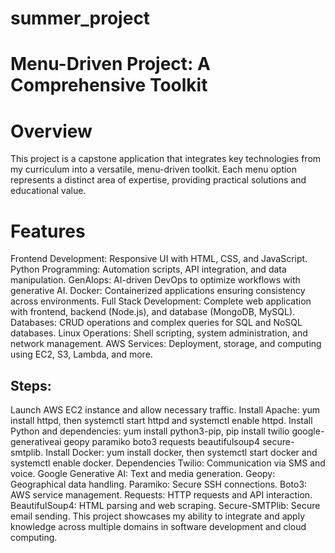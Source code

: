 # summer_project
# Menu-Driven Project: A Comprehensive Toolkit
# Overview
This project is a capstone application that integrates key technologies from my curriculum into a versatile, menu-driven toolkit. Each menu option represents a distinct area of expertise, providing practical solutions and educational value.

# Features
Frontend Development: Responsive UI with HTML, CSS, and JavaScript.
Python Programming: Automation scripts, API integration, and data manipulation.
GenAIops: AI-driven DevOps to optimize workflows with generative AI.
Docker: Containerized applications ensuring consistency across environments.
Full Stack Development: Complete web application with frontend, backend (Node.js), and database (MongoDB, MySQL).
Databases: CRUD operations and complex queries for SQL and NoSQL databases.
Linux Operations: Shell scripting, system administration, and network management.
AWS Services: Deployment, storage, and computing using EC2, S3, Lambda, and more.

## Steps:

Launch AWS EC2 instance and allow necessary traffic.
Install Apache: yum install httpd, then systemctl start httpd and systemctl enable httpd.
Install Python and dependencies: yum install python3-pip, pip install twilio google-generativeai geopy paramiko boto3 requests beautifulsoup4 secure-smtplib.
Install Docker: yum install docker, then systemctl start docker and systemctl enable docker.
Dependencies
Twilio: Communication via SMS and voice.
Google Generative AI: Text and media generation.
Geopy: Geographical data handling.
Paramiko: Secure SSH connections.
Boto3: AWS service management.
Requests: HTTP requests and API interaction.
BeautifulSoup4: HTML parsing and web scraping.
Secure-SMTPlib: Secure email sending.
This project showcases my ability to integrate and apply knowledge across multiple domains in software development and cloud computing.
